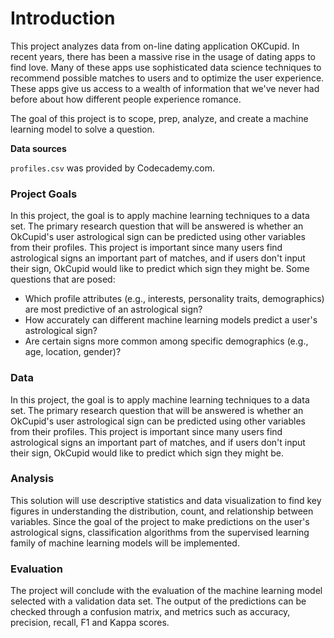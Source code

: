 # Introduction

This project analyzes data from on-line dating application OKCupid. In recent years, there has been a massive rise in the usage of dating apps to find love. Many of these apps use sophisticated data science techniques to recommend possible matches to users and to optimize the user experience. These apps give us access to a wealth of information that we've never had before about how different people experience romance.

The goal of this project is to scope, prep, analyze, and create a machine learning model to solve a question.

**Data sources**

`profiles.csv` was provided by Codecademy.com.

### Project Goals

In this project, the goal is to apply machine learning techniques to a data set. The primary research question that will be answered is whether an OkCupid's user astrological sign can be predicted using other variables from their profiles. This project is important since many users find astrological signs an important part of matches, and if users don't input their sign, OkCupid would like to predict which sign they might be. Some questions that are posed:

+ Which profile attributes (e.g., interests, personality traits, demographics) are most predictive of an astrological sign?
+ How accurately can different machine learning models predict a user's astrological sign?
+ Are certain signs more common among specific demographics (e.g., age, location, gender)?

### Data

In this project, the goal is to apply machine learning techniques to a data set. The primary research question that will be answered is whether an OkCupid's user astrological sign can be predicted using other variables from their profiles. This project is important since many users find astrological signs an important part of matches, and if users don't input their sign, OkCupid would like to predict which sign they might be.

### Analysis

This solution will use descriptive statistics and data visualization to find key figures in understanding the distribution, count, and relationship between variables. Since the goal of the project to make predictions on the user's astrological signs, classification algorithms from the supervised learning family of machine learning models will be implemented.

### Evaluation

The project will conclude with the evaluation of the machine learning model selected with a validation data set. The output of the predictions can be checked through a confusion matrix, and metrics such as accuracy, precision, recall, F1 and Kappa scores.
